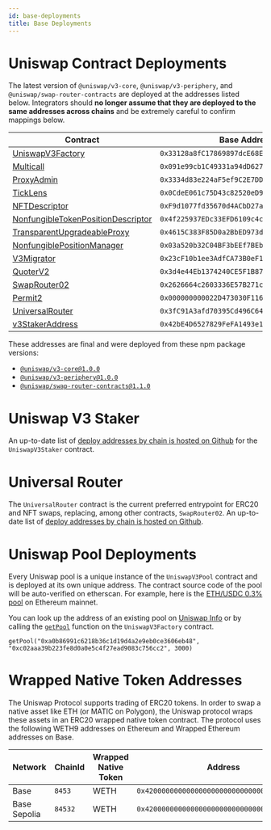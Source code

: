 ```yaml
---
id: base-deployments
title: Base Deployments
---
```


# Uniswap Contract Deployments

The latest version of `@uniswap/v3-core`, `@uniswap/v3-periphery`, and `@uniswap/swap-router-contracts` are deployed at the addresses listed below. Integrators should **no longer assume that they are deployed to the same addresses across chains** and be extremely careful to confirm mappings below.

| Contract                                                                                                                                                     |  Base Address                                | Base Sepolia Address                         |
| ------------------------------------------------------------------------------------------------------------------------------------------------------------ | -------------------------------------------- | -------------------------------------------- |
| [UniswapV3Factory](https://github.com/Uniswap/uniswap-v3-core/blob/v1.0.0/contracts/UniswapV3Factory.sol)                                                    | `0x33128a8fC17869897dcE68Ed026d694621f6FDfD` | `0x4752ba5DBc23f44D87826276BF6Fd6b1C372aD24` |
| [Multicall](https://basescan.org/address/0x091e99cb1c49331a94dd62755d168e941abd0693#code)                                                                    | `0x091e99cb1C49331a94dD62755D168E941AbD0693` | `0xd867e273eAbD6c853fCd0Ca0bFB6a3aE6491d2C1` |
| [ProxyAdmin](https://github.com/OpenZeppelin/openzeppelin-contracts/blob/v3.4.1-solc-0.7-2/contracts/proxy/ProxyAdmin.sol)                                   | `0x3334d83e224aF5ef9C2E7DDA7c7C98Efd9621fA9` | `0xD7303474Baca835743B54D73799688990f24a79D` |
| [TickLens](https://github.com/Uniswap/uniswap-v3-periphery/blob/v1.0.0/contracts/lens/TickLens.sol)                                                          | `0x0CdeE061c75D43c82520eD998C23ac2991c9ac6d` | `0xedf6066a2b290C185783862C7F4776A2C8077AD1` |
| [NFTDescriptor](https://github.com/Uniswap/uniswap-v3-periphery/blob/v1.0.0/contracts/libraries/NFTDescriptor.sol)                                           | `0xF9d1077fd35670d4ACbD27af82652a8d84577d9F` | `0x4e0caFF1Df1cCd7CF782FDdeD77f020699B57f1a` |
| [NonfungibleTokenPositionDescriptor](https://github.com/Uniswap/uniswap-v3-periphery/blob/v1.0.0/contracts/NonfungibleTokenPositionDescriptor.sol)           | `0x4f225937EDc33EFD6109c4ceF7b560B2D6401009` | `0xd7c6e867591608D32Fe476d0DbDc95d0cf584c8F` |
| [TransparentUpgradeableProxy](https://github.com/OpenZeppelin/openzeppelin-contracts/blob/v3.4.1-solc-0.7-2/contracts/proxy/TransparentUpgradeableProxy.sol) | `0x4615C383F85D0a2BbED973d83ccecf5CB7121463` | `0x1E2A708040Eb6Ed08893E27E35D399e8E8e7857E` |
| [NonfungiblePositionManager](https://github.com/Uniswap/uniswap-v3-periphery/blob/v1.0.0/contracts/NonfungiblePositionManager.sol)                           | `0x03a520b32C04BF3bEEf7BEb72E919cf822Ed34f1` | `0x27F971cb582BF9E50F397e4d29a5C7A34f11faA2` |
| [V3Migrator](https://github.com/Uniswap/uniswap-v3-periphery/blob/v1.0.0/contracts/V3Migrator.sol)                                                           | `0x23cF10b1ee3AdfCA73B0eF17C07F7577e7ACd2d7` | `0xCbf8b7f80800bd4888Fbc7bf1713B80FE4E23E10` |
| [QuoterV2](https://github.com/Uniswap/v3-periphery/blob/main/contracts/lens/QuoterV2.sol)                                                                    | `0x3d4e44Eb1374240CE5F1B871ab261CD16335B76a` | `0xC5290058841028F1614F3A6F0F5816cAd0df5E27` |
| [SwapRouter02](https://github.com/Uniswap/swap-router-contracts/blob/main/contracts/SwapRouter02.sol)                                                        | `0x2626664c2603336E57B271c5C0b26F421741e481` | `0x94cC0AaC535CCDB3C01d6787D6413C739ae12bc4` |
| [Permit2](https://github.com/Uniswap/permit2)                                                                                                                | `0x000000000022D473030F116dDEE9F6B43aC78BA3` | `0x000000000022D473030F116dDEE9F6B43aC78BA3` |
| [UniversalRouter](https://github.com/Uniswap/universal-router)                                                                                               | `0x3fC91A3afd70395Cd496C647d5a6CC9D4B2b7FAD` | `0x050E797f3625EC8785265e1d9BDd4799b97528A1` |
| [v3StakerAddress](https://github.com/Uniswap/v3-staker)                                                                                                      | `0x42bE4D6527829FeFA1493e1fb9F3676d2425C3C1` | ``                                           |


These addresses are final and were deployed from these npm package versions:

- [`@uniswap/v3-core@1.0.0`](https://github.com/Uniswap/uniswap-v3-core/tree/v1.0.0)
- [`@uniswap/v3-periphery@1.0.0`](https://github.com/Uniswap/uniswap-v3-periphery/tree/v1.0.0)
- [`@uniswap/swap-router-contracts@1.1.0`](https://github.com/Uniswap/swap-router-contracts/tree/v1.1.0)

# Uniswap V3 Staker

An up-to-date list of [deploy addresses by chain is hosted on Github](https://github.com/Uniswap/v3-staker/releases/tag/v1.0.2) for the `UniswapV3Staker` contract.

# Universal Router

The `UniversalRouter` contract is the current preferred entrypoint for ERC20 and NFT swaps, replacing, among other contracts, `SwapRouter02`. An up-to-date list of [deploy addresses by chain is hosted on Github](https://github.com/Uniswap/universal-router/tree/main/deploy-addresses).

# Uniswap Pool Deployments

Every Uniswap pool is a unique instance of the `UniswapV3Pool` contract and is deployed at its own unique address. The contract source code of the pool will be auto-verified on etherscan. For example, here is the [ETH/USDC 0.3% pool](https://etherscan.io/address/0x8ad599c3a0ff1de082011efddc58f1908eb6e6d8) on Ethereum mainnet.

You can look up the address of an existing pool on [Uniswap Info](https://info.uniswap.org/#/) or by calling the [`getPool`](../reference/core/interfaces/IUniswapV3Factory.md#getpool) function on the `UniswapV3Factory` contract.

```solidity
getPool("0xa0b86991c6218b36c1d19d4a2e9eb0ce3606eb48", "0xc02aaa39b223fe8d0a0e5c4f27ead9083c756cc2", 3000)
```

# Wrapped Native Token Addresses

The Uniswap Protocol supports trading of ERC20 tokens. In order to swap a native asset like ETH (or MATIC on Polygon), the Uniswap protocol wraps these assets in an ERC20 wrapped native token contract. The protocol uses the following WETH9 addresses on Ethereum and Wrapped Ethereum addresses on Base.

| Network             | ChainId  | Wrapped Native Token | Address                                      |
| ------------------- | -------- | -------------------- | -------------------------------------------- |
| Base                | `8453`   | WETH                 | `0x4200000000000000000000000000000000000006` |
| Base Sepolia        | `84532`  | WETH                 | `0x4200000000000000000000000000000000000006` |
